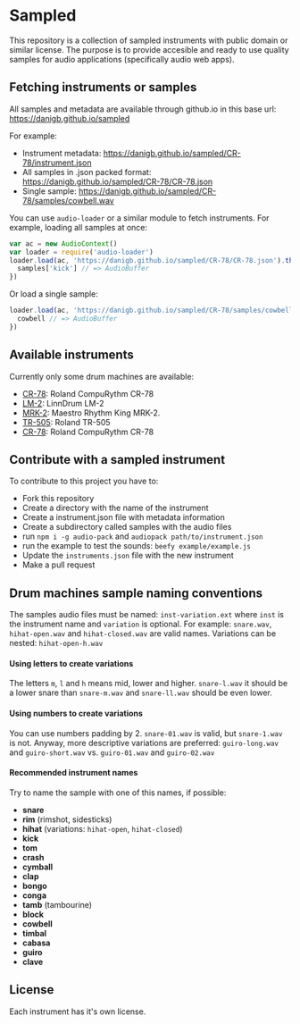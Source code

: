 # Sampled

This repository is a collection of sampled instruments with public domain or similar license. The purpose is to provide accesible and ready to use quality samples for audio applications (specifically audio web apps).

## Fetching instruments or samples

All samples and metadata are available through github.io in this base url:
https://danigb.github.io/sampled

For example:

- Instrument metadata: https://danigb.github.io/sampled/CR-78/instrument.json
- All samples in .json packed format: https://danigb.github.io/sampled/CR-78/CR-78.json
- Single sample: https://danigb.github.io/sampled/CR-78/samples/cowbell.wav

You can use `audio-loader` or a similar module to fetch instruments. For example, loading all samples at once:

```js
var ac = new AudioContext()
var loader = require('audio-loader')
loader.load(ac, 'https://danigb.github.io/sampled/CR-78/CR-78.json').then(function (samples) {
  samples['kick'] // => AudioBuffer
})
```

Or load a single sample:

```js
loader.load(ac, 'https://danigb.github.io/sampled/CR-78/samples/cowbell.wav').then(function (cowbell) {
  cowbell // => AudioBuffer
})
```

## Available instruments

Currently only some drum machines are available:

- [CR-78](https://github.com/danigb/sampled/tree/master/CR-78): Roland CompuRythm CR-78
- [LM-2](https://github.com/danigb/sampled/tree/master/LM-2): LinnDrum LM-2
- [MRK-2](https://github.com/danigb/sampled/tree/master/MRK-2): Maestro Rhythm King MRK-2.
- [TR-505](https://github.com/danigb/sampled/tree/master/TR-505): Roland TR-505
- [CR-78](https://github.com/danigb/sampled/tree/master/CR-78): Roland CompuRythm CR-78

## Contribute with a sampled instrument

To contribute to this project you have to:

- Fork this repository
- Create a directory with the name of the instrument
- Create a instrument.json file with metadata information
- Create a subdirectory called samples with the audio files
- run `npm i -g audio-pack` and `audiopack path/to/instrument.json`
- run the example to test the sounds: `beefy example/example.js`
- Update the `instruments.json` file with the new instrument
- Make a pull request

## Drum machines sample naming conventions

The samples audio files must be named: `inst-variation.ext` where `inst` is the instrument name and `variation` is optional. For example: `snare.wav`, `hihat-open.wav` and `hihat-closed.wav` are valid names. Variations can be nested: `hihat-open-h.wav`

#### Using letters to create variations

The letters `m`, `l` and `h` means mid, lower and higher. `snare-l.wav` it should be a lower snare than `snare-m.wav` and `snare-ll.wav` should be even lower.

#### Using numbers to create variations

You can use numbers padding by 2. `snare-01.wav` is valid, but `snare-1.wav` is not. Anyway, more descriptive variations are preferred: `guiro-long.wav` and `guiro-short.wav` vs. `guiro-01.wav` and `guiro-02.wav`

#### Recommended instrument names

Try to name the sample with one of this names, if possible:

- __snare__
- __rim__ (rimshot, sidesticks)
- __hihat__ (variations: `hihat-open`, `hihat-closed`)
- __kick__
- __tom__
- __crash__
- __cymball__
- __clap__
- __bongo__
- __conga__
- __tamb__ (tambourine)
- __block__
- __cowbell__
- __timbal__
- __cabasa__
- __guiro__
- __clave__

## License

Each instrument has it's own license.
